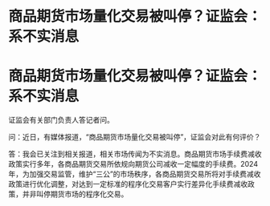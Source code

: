 # 商品期货市场量化交易被叫停？证监会：系不实消息

# 商品期货市场量化交易被叫停？证监会：系不实消息

证监会有关部门负责人答记者问。

问：近日，有媒体报道，“商品期货市场量化交易被叫停”，证监会对此有何评价？

答：我会已关注到相关报道，相关市场传闻为不实消息。商品期货市场手续费减收政策实行多年，各商品期货交易所依规向期货公司减收一定幅度的手续费。2024年，为加强交易监管，维护“三公”的市场秩序，各商品期货交易所将对手续费减收政策进行优化调整，对达到一定标准的程序化交易客户实行差异化手续费减收政策，并非叫停期货市场的程序化交易。

